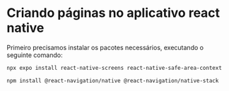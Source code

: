 # Criando páginas no aplicativo react native

Primeiro precisamos instalar os pacotes necessários, executando o seguinte comando:

```bash
npx expo install react-native-screens react-native-safe-area-context

npm install @react-navigation/native @react-navigation/native-stack
```
